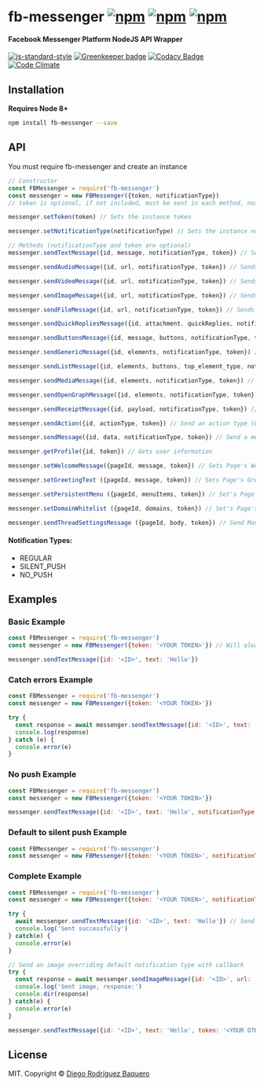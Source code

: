 # fb-messenger [![npm](https://img.shields.io/npm/v/fb-messenger.svg)](https://www.npmjs.com/package/fb-messenger) [![npm](https://img.shields.io/npm/dm/fb-messenger.svg)](https://www.npmjs.com/package/fb-messenger) [![npm](https://img.shields.io/npm/l/fb-messenger.svg)](LICENSE) 
#### Facebook Messenger Platform NodeJS API Wrapper

[![js-standard-style](https://img.shields.io/badge/code%20style-standard-brightgreen.svg)](http://standardjs.com/) [![Greenkeeper badge](https://badges.greenkeeper.io/DiegoRBaquero/node-fb-messenger.svg)](https://greenkeeper.io/) [![Codacy Badge](https://api.codacy.com/project/badge/Grade/b3cbd4666fa54722b38288c98cd5e8c1)](https://www.codacy.com/app/diegorbaquero/node-fb-messenger?utm_source=github.com&amp;utm_medium=referral&amp;utm_content=DiegoRBaquero/node-fb-messenger&amp;utm_campaign=Badge_Grade) [![Code Climate](https://codeclimate.com/github/DiegoRBaquero/node-fb-messenger/badges/gpa.svg)](https://codeclimate.com/github/DiegoRBaquero/node-fb-messenger)

## Installation

**Requires Node 8+**

```bash
npm install fb-messenger --save
```

## API

You must require fb-messenger and create an instance

```js
// Constructor
const FBMessenger = require('fb-messenger')
const messenger = new FBMessenger({token, notificationType})
// token is optional, if not included, must be sent in each method, notificationType is optional, default = 'REGULAR'

messenger.setToken(token) // Sets the instance token

messenger.setNotificationType(notificationType) // Sets the instance notificationType

// Methods (notificationType and token are optional)
messenger.sendTextMessage({id, message, notificationType, token}) // Sends a text message

messenger.sendAudioMessage({id, url, notificationType, token}) // Sends an audio from URL

messenger.sendVideoMessage({id, url, notificationType, token}) // Sends an video from URL

messenger.sendImageMessage({id, url, notificationType, token}) // Sends an image from URL

messenger.sendFileMessage({id, url, notificationType, token}) // Sends an file from URL

messenger.sendQuickRepliesMessage({id, attachment, quickReplies, notificationType, token}) // Sends a Quick Replies Message

messenger.sendButtonsMessage({id, message, buttons, notificationType, token}) // Sends a buttons template message

messenger.sendGenericMessage({id, elements, notificationType, token}) // Sends a generic template message

messenger.sendListMessage({id, elements, buttons, top_element_type, notificationType, token}) // Sends a list template message

messenger.sendMediaMessage({id, elements, notificationType, token}) // Sends a media template message

messenger.sendOpenGraphMessage({id, elements, notificationType, token}) // Sends an open graph template message

messenger.sendReceiptMessage({id, payload, notificationType, token}) // Sends a receipt template message (No need for template_type in payload) 

messenger.sendAction({id, actionType, token}) // Send an action type (One of 'mark_seen', 'typing_on', 'typing_off')

messenger.sendMessage({id, data, notificationType, token}) // Send a message from custom data

messenger.getProfile({id, token}) // Gets user information

messenger.setWelcomeMessage({pageId, message, token}) // Sets Page's Welcome Message (message can be a text string or a strucuted message)

messenger.setGreetingText ({pageId, message, token}) // Sets Page's Greeting Text

messenger.setPersistentMenu ({pageId, menuItems, token}) // Set's Page's Persistent Menu

messenger.setDomainWhitelist ({pageId, domains, token}) // Set's Page's Whitelisted Domains 

messenger.sendThreadSettingsMessage ({pageId, body, token}) // Send Manually Page's Thread Settings
```

#### Notification Types:
 - REGULAR
 - SILENT_PUSH
 - NO_PUSH

## Examples

### Basic Example

```js
const FBMessenger = require('fb-messenger')
const messenger = new FBMessenger({token: '<YOUR TOKEN>'}) // Will always use this page's token for request unless sent on each method

messenger.sendTextMessage({id: '<ID>', text: 'Hello'})
```

### Catch errors Example

```js
const FBMessenger = require('fb-messenger')
const messenger = new FBMessenger({token: '<YOUR TOKEN>'})

try {
  const response = await messenger.sendTextMessage({id: '<ID>', text: 'Hello'})
  console.log(response)
} catch (e) {
  console.error(e)
}
```

### No push Example

```js
const FBMessenger = require('fb-messenger')
const messenger = new FBMessenger({token: '<YOUR TOKEN>'})

messenger.sendTextMessage({id: '<ID>', text: 'Hello', notificationType: 'NO_PUSH'})
```

### Default to silent push Example

```js
const FBMessenger = require('fb-messenger')
const messenger = new FBMessenger({token: '<YOUR TOKEN>', notificationType: 'SILENT_PUSH'})
```

### Complete Example

```js
const FBMessenger = require('fb-messenger')
const messenger = new FBMessenger({token: '<YOUR TOKEN>', notificationType: 'NO_PUSH'})

try {
  await messenger.sendTextMessage({id: '<ID>', text: 'Hello'}) // Send a message with NO_PUSH, ignoring response
  console.log('Sent successfully')
} catch(e) {
  console.error(e)
}

// Send an image overriding default notification type with callback
try {
  const response = await messenger.sendImageMessage({id: '<ID>', url: '<IMG URL>', notificationType: 'REGULAR'})
  console.log('Sent image, response:')
  console.dir(response)
} catch(e) {
  console.error(e)
}

messenger.sendTextMessage({id: '<ID>', text: 'Hello', token: '<YOUR OTHER TOKEN>'}) // Send message on another page
```

## License

MIT. Copyright © [Diego Rodríguez Baquero](https://diegorbaquero.com)
